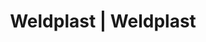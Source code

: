 ---
Filename: "eshop-products-variant414"
Link: "file:/Users/vinayakpatel/Downloads/www.weldplast.cz/eshop_products_compare/add/eshop-products-variant414"
product_name: "null"
product_id: "null"
title: "Weldplast | Weldplast"
product_desc: ""
product_specs: ""
product_downloads: ""
href: ""
p_desc_2: ""
accessories: ""
similar_products: ""
---
